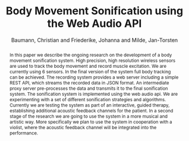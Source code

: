 --- 
title: "Body Movement Sonification using the Web Audio API" 
abstract: "In this paper we describe the ongoing research on the development of a body movement sonification system. High precision, high resolution wireless sensors are used to track the body movement and record muscle excitation. We are currently using 6 sensors. In the final version of the system full body tracking can be achieved. The recording system provides a web server including a simple REST API, which streams the recorded data in JSON format. An intermediate proxy server pre-processes the data and transmits it to the final sonification system. The sonification system is implemented using the web audio api. We are experimenting with a set of different sonification strategies and algorithms. Currently we are testing the system as part of an interactive, guided therapy, establishing additional acoustic feedback channels for the patient. In a second stage of the research we are going to use the system in a more musical and artistic way. More specifically we plan to use the system in cooperation with a violist, where the acoustic feedback channel will be integrated into the performance." 
address: "Berlin, Germany" 
author: "Baumann, Christian and Friederike, Johanna and Milde, Jan-Torsten"
webAuthor: "Christian Baumann, Johanna Friederike, Jan-Torsten Milde" 
booktitle: "Proceedings of the International Web Audio Conference" 
editor: "Monschke, Jan and Guttandin, Christoph and Schnell, Norbert and Jenkinson, Thomas and Schaedler, Jack" 
month: "September"
pages: "" 
publisher: "TU Berlin" 
series: "WAC '18"
track: "Paper"  
year: "2018" 
id: "2018_5" 
tags: year2018
media: none 
pdflink: /_data/papers/pdf/2018/2018_5.pdf
ISSN: 2663-5844
---